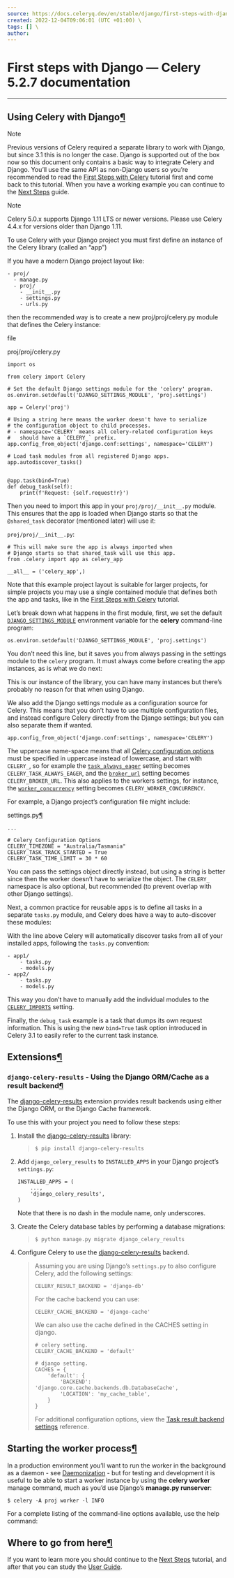 ```yaml
---
source: https://docs.celeryq.dev/en/stable/django/first-steps-with-django.html#django-first-steps \
created: 2022-12-04T09:06:01 (UTC +01:00) \
tags: [] \
author: 
---
```

# First steps with Django — Celery 5.2.7 documentation
---
## Using Celery with Django[¶](https://docs.celeryq.dev/en/stable/django/first-steps-with-django.html#using-celery-with-django "Permalink to this headline")

Note

Previous versions of Celery required a separate library to work with Django, but since 3.1 this is no longer the case. Django is supported out of the box now so this document only contains a basic way to integrate Celery and Django. You’ll use the same API as non-Django users so you’re recommended to read the [First Steps with Celery](https://docs.celeryq.dev/en/stable/getting-started/first-steps-with-celery.html#first-steps) tutorial first and come back to this tutorial. When you have a working example you can continue to the [Next Steps](https://docs.celeryq.dev/en/stable/getting-started/next-steps.html#next-steps) guide.

Note

Celery 5.0.x supports Django 1.11 LTS or newer versions. Please use Celery 4.4.x for versions older than Django 1.11.

To use Celery with your Django project you must first define an instance of the Celery library (called an “app”)

If you have a modern Django project layout like:

```
- proj/
  - manage.py
  - proj/
    - __init__.py
    - settings.py
    - urls.py

```

then the recommended way is to create a new proj/proj/celery.py module that defines the Celery instance:

file

proj/proj/celery.py

```
import os

from celery import Celery

# Set the default Django settings module for the 'celery' program.
os.environ.setdefault('DJANGO_SETTINGS_MODULE', 'proj.settings')

app = Celery('proj')

# Using a string here means the worker doesn't have to serialize
# the configuration object to child processes.
# - namespace='CELERY' means all celery-related configuration keys
#   should have a `CELERY_` prefix.
app.config_from_object('django.conf:settings', namespace='CELERY')

# Load task modules from all registered Django apps.
app.autodiscover_tasks()


@app.task(bind=True)
def debug_task(self):
    print(f'Request: {self.request!r}')

```

Then you need to import this app in your `proj/proj/__init__.py` module. This ensures that the app is loaded when Django starts so that the `@shared_task` decorator (mentioned later) will use it:

`proj/proj/__init__.py`:

```
# This will make sure the app is always imported when
# Django starts so that shared_task will use this app.
from .celery import app as celery_app

__all__ = ('celery_app',)

```

Note that this example project layout is suitable for larger projects, for simple projects you may use a single contained module that defines both the app and tasks, like in the [First Steps with Celery](https://docs.celeryq.dev/en/stable/getting-started/first-steps-with-celery.html#tut-celery) tutorial.

Let’s break down what happens in the first module, first, we set the default [`DJANGO_SETTINGS_MODULE`](https://django.readthedocs.io/en/latest/topics/settings.html#envvar-DJANGO_SETTINGS_MODULE "(in Django v4.2)") environment variable for the **celery** command-line program:

```
os.environ.setdefault('DJANGO_SETTINGS_MODULE', 'proj.settings')

```

You don’t need this line, but it saves you from always passing in the settings module to the `celery` program. It must always come before creating the app instances, as is what we do next:

This is our instance of the library, you can have many instances but there’s probably no reason for that when using Django.

We also add the Django settings module as a configuration source for Celery. This means that you don’t have to use multiple configuration files, and instead configure Celery directly from the Django settings; but you can also separate them if wanted.

```
app.config_from_object('django.conf:settings', namespace='CELERY')

```

The uppercase name-space means that all [Celery configuration options](https://docs.celeryq.dev/en/stable/userguide/configuration.html#configuration) must be specified in uppercase instead of lowercase, and start with `CELERY_`, so for example the [`task_always_eager`](https://docs.celeryq.dev/en/stable/userguide/configuration.html#std-setting-task_always_eager) setting becomes `CELERY_TASK_ALWAYS_EAGER`, and the [`broker_url`](https://docs.celeryq.dev/en/stable/userguide/configuration.html#std-setting-broker_url) setting becomes `CELERY_BROKER_URL`. This also applies to the workers settings, for instance, the [`worker_concurrency`](https://docs.celeryq.dev/en/stable/userguide/configuration.html#std-setting-worker_concurrency) setting becomes `CELERY_WORKER_CONCURRENCY`.

For example, a Django project’s configuration file might include:

settings.py[¶](https://docs.celeryq.dev/en/stable/django/first-steps-with-django.html#id1 "Permalink to this code")

```
...

# Celery Configuration Options
CELERY_TIMEZONE = "Australia/Tasmania"
CELERY_TASK_TRACK_STARTED = True
CELERY_TASK_TIME_LIMIT = 30 * 60

```

You can pass the settings object directly instead, but using a string is better since then the worker doesn’t have to serialize the object. The `CELERY_` namespace is also optional, but recommended (to prevent overlap with other Django settings).

Next, a common practice for reusable apps is to define all tasks in a separate `tasks.py` module, and Celery does have a way to auto-discover these modules:

With the line above Celery will automatically discover tasks from all of your installed apps, following the `tasks.py` convention:

```
- app1/
    - tasks.py
    - models.py
- app2/
    - tasks.py
    - models.py

```

This way you don’t have to manually add the individual modules to the [`CELERY_IMPORTS`](https://docs.celeryq.dev/en/stable/userguide/configuration.html#std-setting-imports) setting.

Finally, the `debug_task` example is a task that dumps its own request information. This is using the new `bind=True` task option introduced in Celery 3.1 to easily refer to the current task instance.

## Extensions[¶](https://docs.celeryq.dev/en/stable/django/first-steps-with-django.html#extensions "Permalink to this headline")

### `django-celery-results` - Using the Django ORM/Cache as a result backend[¶](https://docs.celeryq.dev/en/stable/django/first-steps-with-django.html#django-celery-results-using-the-django-orm-cache-as-a-result-backend "Permalink to this headline")

The [django-celery-results](https://pypi.python.org/pypi/django-celery-results/) extension provides result backends using either the Django ORM, or the Django Cache framework.

To use this with your project you need to follow these steps:

1.  Install the [django-celery-results](https://pypi.python.org/pypi/django-celery-results/) library:
    
    > ```
    > $ pip install django-celery-results
    > 
    > ```
    
2.  Add `django_celery_results` to `INSTALLED_APPS` in your Django project’s `settings.py`:
    
    ```
    INSTALLED_APPS = (
        ...,
        'django_celery_results',
    )
    
    ```
    
    Note that there is no dash in the module name, only underscores.
    
3.  Create the Celery database tables by performing a database migrations:
    
    > ```
    > $ python manage.py migrate django_celery_results
    > 
    > ```
    
4.  Configure Celery to use the [django-celery-results](https://pypi.python.org/pypi/django-celery-results/) backend.
    
    > Assuming you are using Django’s `settings.py` to also configure Celery, add the following settings:
    > 
    > ```
    > CELERY_RESULT_BACKEND = 'django-db'
    > 
    > ```
    > 
    > For the cache backend you can use:
    > 
    > ```
    > CELERY_CACHE_BACKEND = 'django-cache'
    > 
    > ```
    > 
    > We can also use the cache defined in the CACHES setting in django.
    > 
    > ```
    > # celery setting.
    > CELERY_CACHE_BACKEND = 'default'
    > 
    > # django setting.
    > CACHES = {
    >     'default': {
    >         'BACKEND': 'django.core.cache.backends.db.DatabaseCache',
    >         'LOCATION': 'my_cache_table',
    >     }
    > }
    > 
    > ```
    > 
    > For additional configuration options, view the [Task result backend settings](https://docs.celeryq.dev/en/stable/userguide/configuration.html#conf-result-backend) reference.
    

## Starting the worker process[¶](https://docs.celeryq.dev/en/stable/django/first-steps-with-django.html#starting-the-worker-process "Permalink to this headline")

In a production environment you’ll want to run the worker in the background as a daemon - see [Daemonization](https://docs.celeryq.dev/en/stable/userguide/daemonizing.html#daemonizing) - but for testing and development it is useful to be able to start a worker instance by using the **celery worker** manage command, much as you’d use Django’s **manage.py runserver**:

```
$ celery -A proj worker -l INFO

```

For a complete listing of the command-line options available, use the help command:

## Where to go from here[¶](https://docs.celeryq.dev/en/stable/django/first-steps-with-django.html#where-to-go-from-here "Permalink to this headline")

If you want to learn more you should continue to the [Next Steps](https://docs.celeryq.dev/en/stable/getting-started/next-steps.html#next-steps) tutorial, and after that you can study the [User Guide](https://docs.celeryq.dev/en/stable/userguide/index.html#guide).
